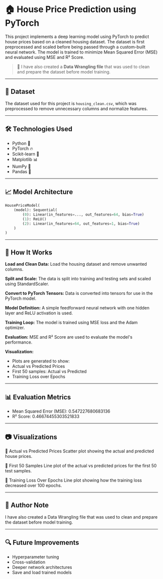 # 🏠 House Price Prediction using PyTorch

This project implements a deep learning model using PyTorch to predict house prices based on a cleaned housing dataset. The dataset is first preprocessed and scaled before being passed through a custom-built neural network. The model is trained to minimize Mean Squared Error (MSE) and evaluated using MSE and R² Score.

> 📝 I have also created a **Data Wrangling file** that was used to clean and prepare the dataset before model training.

---

## 📁 Dataset

The dataset used for this project is `housing_clean.csv`, which was preprocessed to remove unnecessary columns and normalize features.

---

## 🛠️ Technologies Used

- Python 🐍  
- PyTorch 🔥  
- Scikit-learn 🧪  
- Matplotlib 📊  
- NumPy 🧮  
- Pandas 📑  

---

## 📈 Model Architecture

```python
HousePriceModel(
    (model): Sequential(
        (0): Linear(in_features=..., out_features=64, bias=True)
        (1): ReLU()
        (2): Linear(in_features=64, out_features=1, bias=True)
    )
)
```

---

## 🚀 How It Works

**Load and Clean Data:**
Load the housing dataset and remove unwanted columns.

**Split and Scale:**
The data is split into training and testing sets and scaled using StandardScaler.

**Convert to PyTorch Tensors:**
Data is converted into tensors for use in the PyTorch model.

**Model Definition:**
A simple feedforward neural network with one hidden layer and ReLU activation is used.

**Training Loop:**
The model is trained using MSE loss and the Adam optimizer.

**Evaluation:**
MSE and R² Score are used to evaluate the model's performance.

**Visualization:**
 - Plots are generated to show:
 - Actual vs Predicted Prices
 - First 50 samples: Actual vs Predicted
 - Training Loss over Epochs

---

## 📊 Evaluation Metrics

 - Mean Squared Error (MSE): 0.547227680683136
 - R² Score: 0.46674455303521833

---

## 📷 Visualizations

📍 Actual vs Predicted Prices
Scatter plot showing the actual and predicted house prices.

📍 First 50 Samples
Line plot of the actual vs predicted prices for the first 50 test samples.

📍 Training Loss Over Epochs
Line plot showing how the training loss decreased over 100 epochs.

---

## 📝 Author Note
I have also created a Data Wrangling file that was used to clean and prepare the dataset before model training.

---

## 🔍 Future Improvements

 - Hyperparameter tuning
 - Cross-validation
 - Deeper network architectures
 - Save and load trained models
